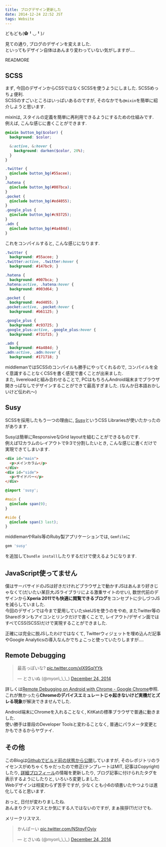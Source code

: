 ```yaml
---
title: ブログデザイン更新した
date: 2014-12-24 22:52 JST
tags: Website
---
```


どもども(✿╹◡╹)ﾉ

見ての通り, ブログのデザインを変えました.  
といってもデザイン自体はあんまり変わっていない気がしますが....

READMORE

## SCSS

まず, 今回のデザインからCSSではなくSCSSを使うようにしました. SCSSめっちょ便利.  
SCSSのすごいところはいっぱいあるのですが, そのなかでも`@mixin`を簡単に紹介しようと思います.

mixinは, スタイルの定義を簡単に再利用できるようにするための仕組みです.  
例えば, こんな感じに書くことができます.

```scss
@mixin button_bg($color) {
  background: $color;

  &:active, &:hover {
    background: darken($color, 20%);
  }
}

.twitter {
  @include button_bg(#55acee);
}
.hatena {
  @include button_bg(#007bca);
}
.pocket {
  @include button_bg(#ed4055);
}
.google_plus {
  @include button_bg(#c93725);
}
.adn {
  @include button_bg(#4a484d);
}
```

これをコンパイルすると, こんな感じになります.

```css
.twitter {
  background: #55acee; }
.twitter:active, .twitter:hover {
  background: #147bc9; }

.hatena {
  background: #007bca; }
.hatena:active, .hatena:hover {
  background: #003d64; }

.pocket {
  background: #ed4055; }
.pocket:active, .pocket:hover {
  background: #b61125; }

.google_plus {
  background: #c93725; }
.google_plus:active, .google_plus:hover {
  background: #731f15; }

.adn {
  background: #4a484d; }
.adn:active, .adn:hover {
  background: #171718; }
```

middlemanではSCSSのコンパイルも勝手にやってくれるので, コンパイルを全く意識することなくCSSを書く感覚で書くことが出来ました.  
また, livereloadと組み合わせることで, PCはもちろんAndroid端末までブラウザ開きっぱなしでデザインすることができて最高すぎました. (なんか日本語おかしいけど伝われ〜)

## Susy

SCSSを採用したもう一つの理由に, [Susy](http://susy.oddbird.net/)というCSS Librariesが使いたかったのがあります.

Susyは簡単にResponsiveなGrid layoutを組むことができるものです.  
例えば12カラムのレイアウトで9:3で分割したいとき, こんな感じに書くだけで実現できてしまいます.

```html
<div id="main">
  <p>メインカラム</p>
</div>
<div id="side">
  <p>サイドバー</p>
</div>
```

```scss
@import 'susy';

#main {
  @include span(9);
}

#side {
  @include span(3 last);
}
```

middlemanやRails等のRuby製アプリケーションでは, `Gemfile`に

```ruby
gem 'susy'
```

を追加して`bundle install`したりするだけで使えるようになります.

## JavaScript使ってません

僕はサーバサイドのJSは好きだけれどブラウザ上で動かすJSはあんまり好きじゃなくて(だいたい某巨大JSライブラリによる激重サイトのせい), 数世代前のデザインから**Xperia 2011でも快適に閲覧できるブログ**をコンセプトに少しづつJSを減らしていました.  
今回のデザインでは今まで愛用していたskelJSを使うのをやめ, またTwitter等のShareボタンもアイコンとリンクだけで書くことで, レイアウト/デザイン面ではすべてCSS(SCSS)だけで実現することができました.

正確には完全に脱JSしたわけではなくて, Twitterウィジェットを埋め込んだ記事やGoogle Analyticsの導入なんかでちょこっと使っていたりしますが....

## Remote Debugging

<blockquote class="twitter-tweet" data-partner="tweetdeck"><p>最高っぽいな? <a href="http://t.co/xIX9SqiYYk">pic.twitter.com/xIX9SqiYYk</a></p>&mdash; とさいぬ (@myon\_\_\_) <a href="https://twitter.com/myon___/status/547642586819600384">December 24, 2014</a></blockquote>
<script async src="//platform.twitter.com/widgets.js" charset="utf-8"></script>

詳しくは[Remote Debugging on Android with Chrome - Google Chrome](https://developer.chrome.com/devtools/docs/remote-debugging)参照.  
これが無かったら**Chromeのデバイスエミュレートじゃ起きないけど実機だとズレる現象**が解決できませんでした.

Android端末にChromeを入れることなく, KitKatの標準ブラウザで普通に動きました.  
使い勝手は普段のDeveloper Toolsと変わることなく, 普通にパラメータ変更とかもできるからヤヴァイ.

## その他

このBlogは[Githubでビルド前の状態から公開](https://github.com/Tosainu/blog)していますが, そのレポジトリのライセンスがめちゃくちゃだったので修正(テンプレートはMIT, 記事はCopyright)したり, [詳細プロフィール](/about)の情報を更新したり, ブログ記事に付けられたタグを表示するようにしたりと, いろいろ変更しました.  
Webデザインは相変わらず苦手ですが, 少なくとも小6の頃書いたやつよりは進化してると思います.

おっと, 日付が変わりましたね.  
あんまりクリスマスとか気にする人ではないのですが, まぁ挨拶(?)だけでも.

メリークリスマス.

<blockquote class="twitter-tweet" data-partner="tweetdeck"><p>かんぱーい <a href="http://t.co/NStqyFOyjy">pic.twitter.com/NStqyFOyjy</a></p>&mdash; とさいぬ (@myon\_\_\_) <a href="https://twitter.com/myon___/status/547756612044066816">December 24, 2014</a></blockquote>
<script async src="//platform.twitter.com/widgets.js" charset="utf-8"></script>
